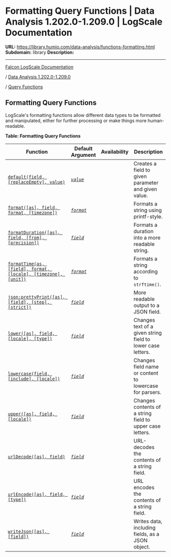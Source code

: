 # Formatting Query Functions | Data Analysis 1.202.0-1.209.0 | LogScale Documentation

**URL:** https://library.humio.com/data-analysis/functions-formatting.html
**Subdomain:** library
**Description:** 

---

[Falcon LogScale Documentation](https://library.humio.com)

/ [Data Analysis 1.202.0-1.209.0](data-analysis-docs.html)

/ [Query Functions](functions.html)

## Formatting Query Functions

LogScale's formatting functions allow different data types to be formatted and manipulated, either for further processing or make things more human-readable. 

**Table: Formatting Query Functions**

Function| Default Argument| Availability| Description  
---|---|---|---  
[`default(field, [replaceEmpty], value)`](functions-default.html "default\(\)")| [_`value`_](functions-default.html#query-functions-default-value)|  |  Creates a field to given parameter and given value.   
[`format([as], field, format, [timezone])`](functions-format.html "format\(\)")| [_`format`_](functions-format.html#query-functions-format-format)|  |  Formats a string using printf-style.   
[`formatDuration([as], field, [from], [precision])`](functions-formatduration.html "formatDuration\(\)")| [_`field`_](functions-formatduration.html#query-functions-formatduration-field)|  |  Formats a duration into a more readable string.   
[`formatTime(as, [field], format, [locale], [timezone], [unit])`](functions-formattime.html "formatTime\(\)")| [_`format`_](functions-formattime.html#query-functions-formattime-format)|  |  Formats a string according to `strftime()`.   
[`json:prettyPrint([as], [field], [step], [strict])`](functions-json-prettyprint.html "json:prettyPrint\(\)")| [_`field`_](functions-json-prettyprint.html#query-functions-json-prettyprint-field)|  |  More readable output to a JSON field.   
[`lower([as], field, [locale], [type])`](functions-lower.html "lower\(\)")| [_`field`_](functions-lower.html#query-functions-lower-field)|  |  Changes text of a given string field to lower case letters.   
[`lowercase(field, [include], [locale])`](functions-lowercase.html "lowercase\(\)")| [_`field`_](functions-lowercase.html#query-functions-lowercase-field)|  |  Changes field name or content to lowercase for parsers.   
[`upper([as], field, [locale])`](functions-upper.html "upper\(\)")| [_`field`_](functions-upper.html#query-functions-upper-field)|  |  Changes contents of a string field to upper case letters.   
[`urlDecode([as], field)`](functions-urldecode.html "urlDecode\(\)")| [_`field`_](functions-urldecode.html#query-functions-urldecode-field)|  |  URL-decodes the contents of a string field.   
[`urlEncode([as], field, [type])`](functions-urlencode.html "urlEncode\(\)")| [_`field`_](functions-urlencode.html#query-functions-urlencode-field)|  |  URL encodes the contents of a string field.   
[`writeJson([as], [field])`](functions-writejson.html "writeJson\(\)")| [_`field`_](functions-writejson.html#query-functions-writejson-field)|  |  Writes data, including fields, as a JSON object.
